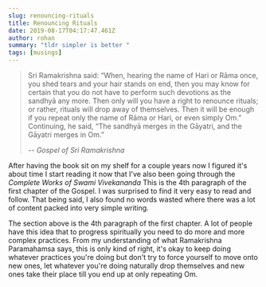 ```yaml
---
slug: renouncing-rituals
title: Renouncing Rituals
date: 2019-08-17T04:17:47.461Z
author: rohan
summary: "tldr simpler is better "
tags: [musings]
---
```



> Sri Ramakrishna said: “When, hearing the name of Hari or Rāma once, you shed tears and your hair stands on end, then you may know for certain that you do not have to perform such devotions as the sandhyā any more. Then only will you have a right to renounce rituals; or rather, rituals will drop away of themselves. Then it will be enough if you repeat only the name of Rāma or Hari, or even simply Om.” Continuing, he said, “The sandhyā merges in the Gāyatri, and the Gāyatri merges in Om.”
>
> *\-- Gospel of Sri Ramakrishna*

After having the book sit on my shelf for a couple years now I figured it's about time I start reading it now that I've also been going through the *Complete Works of Swami Vivekananda* This is the 4th paragraph of the first chapter of the Gospel. I was surprised to find it very easy to read and follow. That being said, I also found no words wasted where there was a lot of content packed into very simple writing.

The section above is the 4th paragraph of the first chapter. A lot of people have this idea that to progress spiritually you need to do more and more complex practices. From my understanding of what Ramakrishna Paramahamsa says, this is only kind of right, it's okay to keep doing whatever practices you're doing but don't try to force yourself to move onto new ones, let whatever you're doing naturally drop themselves and new ones take their place till you end up at only repeating Om.